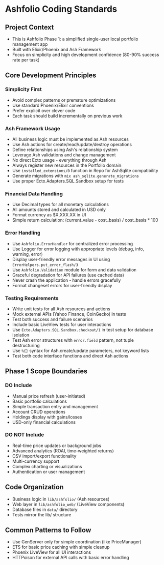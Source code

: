 # Ashfolio Coding Standards

## Project Context
- This is Ashfolio Phase 1: a simplified single-user local portfolio management app
- Built with Elixir/Phoenix and Ash Framework
- Focus on simplicity and high development confidence (80-90% success rate per task)

## Core Development Principles

### Simplicity First
- Avoid complex patterns or premature optimizations
- Use standard Phoenix/Elixir conventions
- Prefer explicit over clever code
- Each task should build incrementally on previous work

### Ash Framework Usage
- All business logic must be implemented as Ash resources
- Use Ash actions for create/read/update/destroy operations
- Define relationships using Ash's relationship system
- Leverage Ash validations and change management
- No direct Ecto usage - everything through Ash
- Always register new resources in the Portfolio domain
- Use `installed_extensions/0` function in Repo for AshSqlite compatibility
- Generate migrations with `mix ash_sqlite.generate_migrations`
- Use proper Ecto.Adapters.SQL.Sandbox setup for tests

### Financial Data Handling
- Use Decimal types for all monetary calculations
- All amounts stored and calculated in USD only
- Format currency as $X,XXX.XX in UI
- Simple return calculation: (current_value - cost_basis) / cost_basis * 100

### Error Handling
- Use `Ashfolio.ErrorHandler` for centralized error processing
- Use Logger for error logging with appropriate levels (debug, info, warning, error)
- Display user-friendly error messages in UI using `ErrorHelpers.put_error_flash/3`
- Use `Ashfolio.Validation` module for form and data validation
- Graceful degradation for API failures (use cached data)
- Never crash the application - handle errors gracefully
- Format changeset errors for user-friendly display

### Testing Requirements
- Write unit tests for all Ash resources and actions
- Mock external APIs (Yahoo Finance, CoinGecko) in tests
- Test both success and failure scenarios
- Include basic LiveView tests for user interactions
- Use `Ecto.Adapters.SQL.Sandbox.checkout/1` in test setup for database isolation
- Test Ash error structures with `error.field` pattern, not tuple destructuring
- Use `%{}` syntax for Ash.create/update parameters, not keyword lists
- Test both code interface functions and direct Ash actions

## Phase 1 Scope Boundaries

### DO Include
- Manual price refresh (user-initiated)
- Basic portfolio calculations
- Simple transaction entry and management
- Account CRUD operations
- Holdings display with gains/losses
- USD-only financial calculations

### DO NOT Include
- Real-time price updates or background jobs
- Advanced analytics (ROAI, time-weighted returns)
- CSV import/export functionality
- Multi-currency support
- Complex charting or visualizations
- Authentication or user management

## Code Organization
- Business logic in `lib/ashfolio/` (Ash resources)
- Web layer in `lib/ashfolio_web/` (LiveView components)
- Database files in `data/` directory
- Tests mirror the lib/ structure

## Common Patterns to Follow
- Use GenServer only for simple coordination (like PriceManager)
- ETS for basic price caching with simple cleanup
- Phoenix LiveView for all UI interactions
- HTTPoison for external API calls with basic error handling